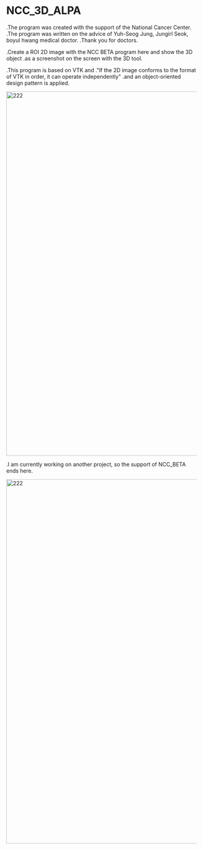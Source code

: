 # NCC_3D_ALPA
.The program was created with the support of the National Cancer Center.
.The program was written on the advice of Yuh-Seog Jung, Jungirl Seok, boyul hwang medical doctor.
.Thank you for doctors.


.Create a ROI 2D image with the NCC BETA program here and show the 3D object 
.as a screenshot on the screen with the 3D tool.


.This program is based on VTK and
."If the 2D image conforms to the format of VTK in order, it can operate independently" 
.and an object-oriented design pattern is applied.


<img width="962" alt="222" src="https://user-images.githubusercontent.com/19296155/229004758-2001ea32-57e6-44b0-9fa9-845e12c837e1.png">

.I am currently working on another project, so the support of NCC_BETA ends here.


<img width="962" alt="222" src="https://user-images.githubusercontent.com/19296155/229003715-1de3d342-0cae-40de-88ec-9f1537a88615.jpg">
 
 
